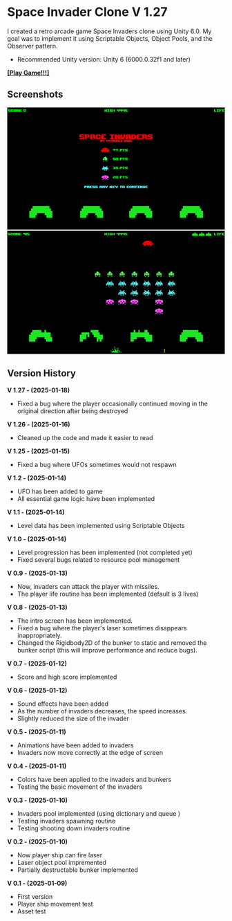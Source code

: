 
# Space Invader Clone V 1.27

I created a retro arcade game Space Invaders clone using Unity 6.0. My goal was to implement it using Scriptable Objects, Object Pools, and the Observer pattern.

- Recommended Unity version: Unity 6 (6000.0.32f1 and later)

[**[Play Game!!!]**](https://trymorez.github.io/unity-2d-platformer/Build/index.html)

## Screenshots

![screenshot](Assets/Screenshot/Screenshot01.png)
![screenshot](Assets/Screenshot/Screenshot02.png)

## Version History
**V 1.27 - (2025-01-18)**
- Fixed a bug where the player occasionally continued moving in the original direction after being destroyed

**V 1.26 - (2025-01-16)**
- Cleaned up the code and made it easier to read

**V 1.25 - (2025-01-15)**
- Fixed a bug where UFOs sometimes would not respawn

**V 1.2 - (2025-01-14)**
- UFO has been added to game
- All essential game logic have been implemented

**V 1.1 - (2025-01-14)**
- Level data has been implemented using Scriptable Objects

**V 1.0 - (2025-01-14)**
- Level progression has been implemented (not completed yet)
- Fixed several bugs related to resource pool management

**V 0.9 - (2025-01-13)**
- Now, invaders can attack the player with missiles.
- The player life routine has been implemented (default is 3 lives)

**V 0.8 - (2025-01-13)**
- The intro screen has been implemented.
- Fixed a bug where the player's laser sometimes disappears inappropriately.
- Changed the Rigidbody2D of the bunker to static and removed the bunker script (this will improve performance and reduce bugs).

**V 0.7 - (2025-01-12)**
- Score and high score implemented

**V 0.6 - (2025-01-12)**
- Sound effects have been added
- As the number of invaders decreases, the speed increases.
- Slightly reduced the size of the invader

**V 0.5 - (2025-01-11)**
- Animations have been added to invaders
- Invaders now move correctly at the edge of screen

**V 0.4 - (2025-01-11)**
- Colors have been applied to the invaders and bunkers
- Testing the basic movement of the invaders

**V 0.3 - (2025-01-10)**
- Invaders pool implemented (using dictionary and queue )
- Testing invaders spawning routine
- Testing shooting down invaders routine

**V 0.2 - (2025-01-10)**
- Now player ship can fire laser
- Laser object pool impremented
- Partially destructable bunker implemented

**V 0.1 - (2025-01-09)**
- First version
- Player ship movement test
- Asset test